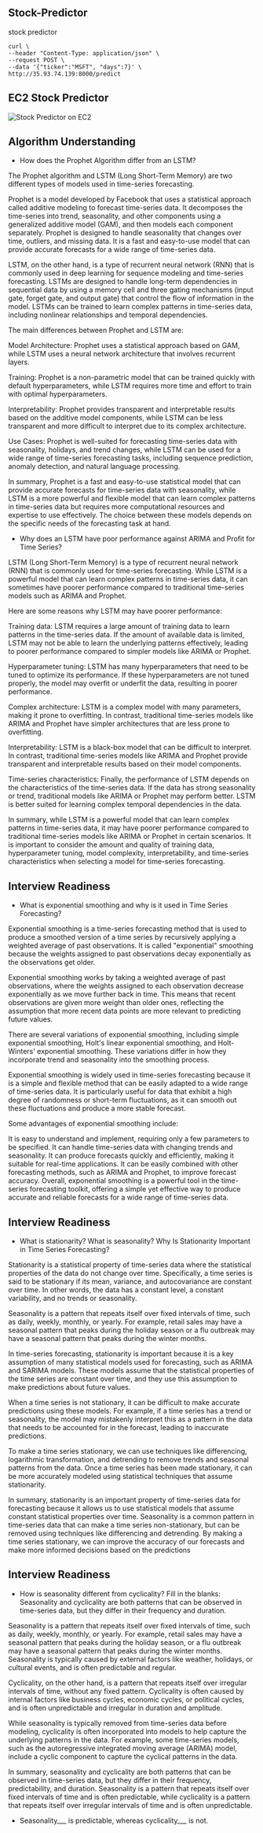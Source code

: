 ## Stock-Predictor
stock predictor

```
curl \
--header "Content-Type: application/json" \
--request POST \
--data '{"ticker":"MSFT", "days":7}' \
http://35.93.74.139:8000/predict

```

## EC2 Stock Predictor
![Stock Predictor on EC2](https://drive.google.com/file/d/18h--rV0TeLofoSwbMVHZQgYhyxnY8w5a/view?usp=share_link)

## Algorithm Understanding

* How does the Prophet Algorithm differ from an LSTM?

The Prophet algorithm and LSTM (Long Short-Term Memory) are two different types of models used in time-series forecasting.

Prophet is a model developed by Facebook that uses a statistical approach called additive modeling to forecast time-series data. It decomposes the time-series into trend, seasonality, and other components using a generalized additive model (GAM), and then models each component separately. Prophet is designed to handle seasonality that changes over time, outliers, and missing data. It is a fast and easy-to-use model that can provide accurate forecasts for a wide range of time-series data.

LSTM, on the other hand, is a type of recurrent neural network (RNN) that is commonly used in deep learning for sequence modeling and time-series forecasting. LSTMs are designed to handle long-term dependencies in sequential data by using a memory cell and three gating mechanisms (input gate, forget gate, and output gate) that control the flow of information in the model. LSTMs can be trained to learn complex patterns in time-series data, including nonlinear relationships and temporal dependencies.

The main differences between Prophet and LSTM are:

Model Architecture: Prophet uses a statistical approach based on GAM, while LSTM uses a neural network architecture that involves recurrent layers.

Training: Prophet is a non-parametric model that can be trained quickly with default hyperparameters, while LSTM requires more time and effort to train with optimal hyperparameters.

Interpretability: Prophet provides transparent and interpretable results based on the additive model components, while LSTM can be less transparent and more difficult to interpret due to its complex architecture.

Use Cases: Prophet is well-suited for forecasting time-series data with seasonality, holidays, and trend changes, while LSTM can be used for a wide range of time-series forecasting tasks, including sequence prediction, anomaly detection, and natural language processing.

In summary, Prophet is a fast and easy-to-use statistical model that can provide accurate forecasts for time-series data with seasonality, while LSTM is a more powerful and flexible model that can learn complex patterns in time-series data but requires more computational resources and expertise to use effectively. The choice between these models depends on the specific needs of the forecasting task at hand.

* Why does an LSTM have poor performance against ARIMA and Profit for Time Series?

LSTM (Long Short-Term Memory) is a type of recurrent neural network (RNN) that is commonly used for time-series forecasting. While LSTM is a powerful model that can learn complex patterns in time-series data, it can sometimes have poorer performance compared to traditional time-series models such as ARIMA and Prophet.

Here are some reasons why LSTM may have poorer performance:

Training data: LSTM requires a large amount of training data to learn patterns in the time-series data. If the amount of available data is limited, LSTM may not be able to learn the underlying patterns effectively, leading to poorer performance compared to simpler models like ARIMA or Prophet.

Hyperparameter tuning: LSTM has many hyperparameters that need to be tuned to optimize its performance. If these hyperparameters are not tuned properly, the model may overfit or underfit the data, resulting in poorer performance.

Complex architecture: LSTM is a complex model with many parameters, making it prone to overfitting. In contrast, traditional time-series models like ARIMA and Prophet have simpler architectures that are less prone to overfitting.

Interpretability: LSTM is a black-box model that can be difficult to interpret. In contrast, traditional time-series models like ARIMA and Prophet provide transparent and interpretable results based on their model components.

Time-series characteristics: Finally, the performance of LSTM depends on the characteristics of the time-series data. If the data has strong seasonality or trend, traditional models like ARIMA or Prophet may perform better. LSTM is better suited for learning complex temporal dependencies in the data.

In summary, while LSTM is a powerful model that can learn complex patterns in time-series data, it may have poorer performance compared to traditional time-series models like ARIMA or Prophet in certain scenarios. It is important to consider the amount and quality of training data, hyperparameter tuning, model complexity, interpretability, and time-series characteristics when selecting a model for time-series forecasting.

## Interview Readiness
* What is exponential smoothing and why is it used in Time Series Forecasting?

Exponential smoothing is a time-series forecasting method that is used to produce a smoothed version of a time series by recursively applying a weighted average of past observations. It is called "exponential" smoothing because the weights assigned to past observations decay exponentially as the observations get older.

Exponential smoothing works by taking a weighted average of past observations, where the weights assigned to each observation decrease exponentially as we move further back in time. This means that recent observations are given more weight than older ones, reflecting the assumption that more recent data points are more relevant to predicting future values.

There are several variations of exponential smoothing, including simple exponential smoothing, Holt's linear exponential smoothing, and Holt-Winters' exponential smoothing. These variations differ in how they incorporate trend and seasonality into the smoothing process.

Exponential smoothing is widely used in time-series forecasting because it is a simple and flexible method that can be easily adapted to a wide range of time-series data. It is particularly useful for data that exhibit a high degree of randomness or short-term fluctuations, as it can smooth out these fluctuations and produce a more stable forecast.

Some advantages of exponential smoothing include:

It is easy to understand and implement, requiring only a few parameters to be specified.
It can handle time-series data with changing trends and seasonality.
It can produce forecasts quickly and efficiently, making it suitable for real-time applications.
It can be easily combined with other forecasting methods, such as ARIMA and Prophet, to improve forecast accuracy.
Overall, exponential smoothing is a powerful tool in the time-series forecasting toolkit, offering a simple yet effective way to produce accurate and reliable forecasts for a wide range of time-series data.

## Interview Readiness
* What is stationarity? What is seasonality? Why Is Stationarity Important in Time Series Forecasting?

Stationarity is a statistical property of time-series data where the statistical properties of the data do not change over time. Specifically, a time series is said to be stationary if its mean, variance, and autocovariance are constant over time. In other words, the data has a constant level, a constant variability, and no trends or seasonality.

Seasonality is a pattern that repeats itself over fixed intervals of time, such as daily, weekly, monthly, or yearly. For example, retail sales may have a seasonal pattern that peaks during the holiday season or a flu outbreak may have a seasonal pattern that peaks during the winter months.

In time-series forecasting, stationarity is important because it is a key assumption of many statistical models used for forecasting, such as ARIMA and SARIMA models. These models assume that the statistical properties of the time series are constant over time, and they use this assumption to make predictions about future values.

When a time series is not stationary, it can be difficult to make accurate predictions using these models. For example, if a time series has a trend or seasonality, the model may mistakenly interpret this as a pattern in the data that needs to be accounted for in the forecast, leading to inaccurate predictions.

To make a time series stationary, we can use techniques like differencing, logarithmic transformation, and detrending to remove trends and seasonal patterns from the data. Once a time series has been made stationary, it can be more accurately modeled using statistical techniques that assume stationarity.

In summary, stationarity is an important property of time-series data for forecasting because it allows us to use statistical models that assume constant statistical properties over time. Seasonality is a common pattern in time-series data that can make a time series non-stationary, but can be removed using techniques like differencing and detrending. By making a time series stationary, we can improve the accuracy of our forecasts and make more informed decisions based on the predictions

## Interview Readiness

* How is seasonality different from cyclicality? Fill in the blanks:
Seasonality and cyclicality are both patterns that can be observed in time-series data, but they differ in their frequency and duration.

Seasonality is a pattern that repeats itself over fixed intervals of time, such as daily, weekly, monthly, or yearly. For example, retail sales may have a seasonal pattern that peaks during the holiday season, or a flu outbreak may have a seasonal pattern that peaks during the winter months. Seasonality is typically caused by external factors like weather, holidays, or cultural events, and is often predictable and regular.

Cyclicality, on the other hand, is a pattern that repeats itself over irregular intervals of time, without any fixed pattern. Cyclicality is often caused by internal factors like business cycles, economic cycles, or political cycles, and is often unpredictable and irregular in duration and amplitude.

While seasonality is typically removed from time-series data before modeling, cyclicality is often incorporated into models to help capture the underlying patterns in the data. For example, some time-series models, such as the autoregressive integrated moving average (ARIMA) model, include a cyclic component to capture the cyclical patterns in the data.

In summary, seasonality and cyclicality are both patterns that can be observed in time-series data, but they differ in their frequency, predictability, and duration. Seasonality is a pattern that repeats itself over fixed intervals of time and is often predictable, while cyclicality is a pattern that repeats itself over irregular intervals of time and is often unpredictable.


* Seasonality___ is predictable, whereas cyclicality___ is not.



